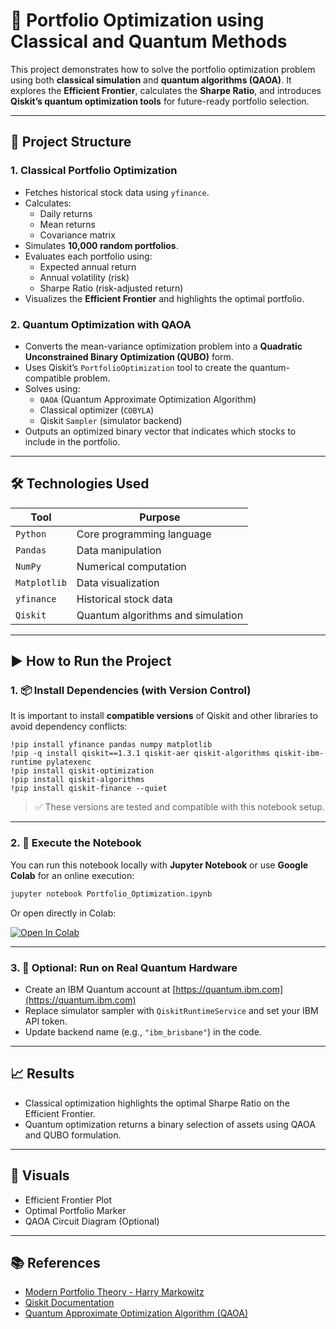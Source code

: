# 🧮 Portfolio Optimization using Classical and Quantum Methods

This project demonstrates how to solve the portfolio optimization problem using both **classical simulation** and **quantum algorithms (QAOA)**. It explores the **Efficient Frontier**, calculates the **Sharpe Ratio**, and introduces **Qiskit’s quantum optimization tools** for future-ready portfolio selection.

---

## 📌 Project Structure

### 1. **Classical Portfolio Optimization**
- Fetches historical stock data using `yfinance`.
- Calculates:
  - Daily returns
  - Mean returns
  - Covariance matrix
- Simulates **10,000 random portfolios**.
- Evaluates each portfolio using:
  - Expected annual return
  - Annual volatility (risk)
  - Sharpe Ratio (risk-adjusted return)
- Visualizes the **Efficient Frontier** and highlights the optimal portfolio.

### 2. **Quantum Optimization with QAOA**
- Converts the mean-variance optimization problem into a **Quadratic Unconstrained Binary Optimization (QUBO)** form.
- Uses Qiskit’s `PortfolioOptimization` tool to create the quantum-compatible problem.
- Solves using:
  - `QAOA` (Quantum Approximate Optimization Algorithm)
  - Classical optimizer (`COBYLA`)
  - Qiskit `Sampler` (simulator backend)
- Outputs an optimized binary vector that indicates which stocks to include in the portfolio.

---

## 🛠️ Technologies Used

| Tool        | Purpose                                |
|-------------|----------------------------------------|
| `Python`    | Core programming language              |
| `Pandas`    | Data manipulation                      |
| `NumPy`     | Numerical computation                  |
| `Matplotlib`| Data visualization                     |
| `yfinance`  | Historical stock data                  |
| `Qiskit`    | Quantum algorithms and simulation      |

---

## ▶️ How to Run the Project

### 1. 📦 Install Dependencies (with Version Control)
It is important to install **compatible versions** of Qiskit and other libraries to avoid dependency conflicts:

```
!pip install yfinance pandas numpy matplotlib
!pip -q install qiskit==1.3.1 qiskit-aer qiskit-algorithms qiskit-ibm-runtime pylatexenc
!pip install qiskit-optimization
!pip install qiskit-algorithms
!pip install qiskit-finance --quiet
```

> ✅ These versions are tested and compatible with this notebook setup.

---

### 2. 🚀 Execute the Notebook

You can run this notebook locally with **Jupyter Notebook** or use **Google Colab** for an online execution:

```bash
jupyter notebook Portfolio_Optimization.ipynb
```

Or open directly in Colab:

[![Open In Colab](https://colab.research.google.com/assets/colab-badge.svg)](https://colab.research.google.com/)

---

### 3. 🔌 Optional: Run on Real Quantum Hardware

- Create an IBM Quantum account at [https://quantum.ibm.com](https://quantum.ibm.com)
- Replace simulator sampler with `QiskitRuntimeService` and set your IBM API token.
- Update backend name (e.g., `"ibm_brisbane"`) in the code.

---

## 📈 Results

- Classical optimization highlights the optimal Sharpe Ratio on the Efficient Frontier.
- Quantum optimization returns a binary selection of assets using QAOA and QUBO formulation.

---

## 📸 Visuals

- Efficient Frontier Plot
- Optimal Portfolio Marker
- QAOA Circuit Diagram (Optional)

---

## 📚 References

- [Modern Portfolio Theory - Harry Markowitz](https://en.wikipedia.org/wiki/Modern_portfolio_theory)
- [Qiskit Documentation](https://qiskit.org/)
- [Quantum Approximate Optimization Algorithm (QAOA)](https://arxiv.org/abs/1411.4028)
